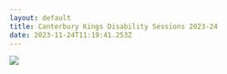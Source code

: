 ```yaml
---
layout: default
title: Canterbury Kings Disability Sessions 2023-24
date: 2023-11-24T11:19:41.253Z
---
```

![](/images/uploads/kings-disability-24.jpg)